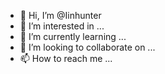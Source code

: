 - 👋 Hi, I’m @Iinhunter
- 👀 I’m interested in ...
- 🌱 I’m currently learning ...
- 💞️ I’m looking to collaborate on ...
- 📫 How to reach me ...

<!---
Iinhunter/Iinhunter is a ✨ special ✨ repository because its `README.md` (this file) appears on your GitHub profile.
You can click the Preview link to take a look at your changes.
--->
